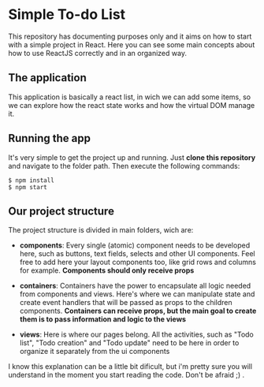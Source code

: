 # Simple To-do List
This repository has documenting purposes only and it aims on how to start with a simple project in React. Here you can see some main concepts about how to use ReactJS correctly and in an organized way.

## The application
This application is basically a react list, in wich we can add some items, so we can explore how the react state works and how the virtual DOM manage it.

## Running the app
It's very simple to get the project up and running. Just **clone this repository** and navigate to the folder path. Then execute the following commands:
```
$ npm install
$ npm start
```

## Our project structure
The project structure is divided in main folders, wich are:

- **components**: Every single (atomic) component needs to be developed here, such as buttons, text fields, selects and other UI components. Feel free to add here your layout components too, like grid rows and columns for example. **Components should only receive props**

- **containers**: Containers have the power to encapsulate all logic needed from components and views. Here's where we can manipulate state and create event handlers that will be passed as props to the children components. **Containers can receive props, but the main goal to create them is to pass information and logic to the views**

- **views**: Here is where our pages belong. All the activities, such as "Todo list", "Todo creation" and "Todo update" need to be here in order to organize it separately from the ui components

I know this explanation can be a little bit dificult, but i'm pretty sure you will understand in the moment you start reading the code. Don't be afraid ;) .
